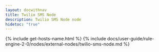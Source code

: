 ```yaml
---
layout: docwithnav
title: Twilio SMS Node
description: Twilio SMS Node node
hidetoc: "true"
---
```


{% include get-hosts-name.html %}
{% include docs/user-guide/rule-engine-2-0/nodes/external-nodes/twilio-sms-node.md %}
